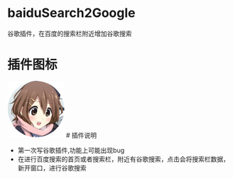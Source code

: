 
# baiduSearch2Google
谷歌插件，在百度的搜索栏附近增加谷歌搜索
# 插件图标
<img src="https://github.com/qiongxing/baiduSearch2Google/blob/master/%E8%B0%B7%E6%AD%8C%E6%8F%92%E4%BB%B6%E5%86%85%E5%AE%B9%E6%8F%92%E5%85%A5/images/qxTabIco.png" width="128px"/>
# 插件说明

 - 第一次写谷歌插件,功能上可能出现bug
 - 在进行百度搜索的首页或者搜索栏，附近有谷歌搜索，点击会将搜索栏数据，新开窗口，进行谷歌搜索

